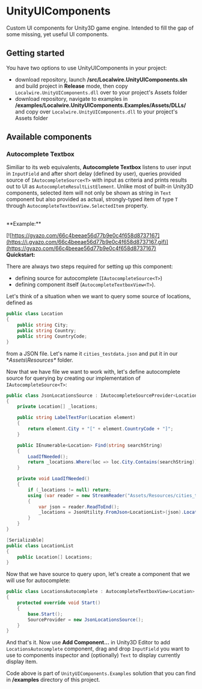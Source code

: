 # UnityUIComponents
Custom UI components for Unity3D game engine. Intended to fill the gap of some missing, yet useful UI components.

## Getting started

You have two options to use UnityUIComponents in your project:
* download repository, launch **/src/Localwire.UnityUIComponents.sln** and build project in **Release** mode, then copy `Localwire.UnityUIComponents.dll` over to your project's Assets folder
* download repository, navigate to examples in **/examples/Localwire.UnityUIComponents.Examples/Assets/DLLs/** and copy over `Localwire.UnityUIComponents.dll` to your project's Assets folder

## Available components

### Autocomplete Textbox


Similiar to its web equivalents, **Autocomplete Textbox** listens to user input in `InputField` and after short delay (defined by user), queries provided source of `IAutocompleteSource<T>` with input as criteria and prints results out to UI as `AutocompleteResultListElement`.
Unlike most of built-in Unity3D components, selected item will not only be shown as string in `Text` component but also provided as actual, strongly-typed item of type `T` through `AutocompleteTextboxView.SelectedItem` property.

<br/>
**Example:**

[![https://gyazo.com/66c4beeae56d77b9e0c4f658d8737167](https://i.gyazo.com/66c4beeae56d77b9e0c4f658d8737167.gif)](https://gyazo.com/66c4beeae56d77b9e0c4f658d8737167)<br/>
**Quickstart:**

There are always two steps required for setting up this component: 
* defining source for autocomplete (`IAutocompleteSource<T>`)
* defining component itself (`AutocompleteTextboxView<T>`).

Let's think of a situation when we want to query some source of locations, defined as
```cs
public class Location
{
    public string City;
    public string Country;
    public string CountryCode;
}
```

from a JSON file. Let's name it `cities_testdata.json` and put it in our **Assets\Resources\** folder.

Now that we have file we want to work with, let's define autocomplete source for querying by creating our implementation of `IAutocompleteSource<T>`:
```cs
public class JsonLocationsSource : IAutocompleteSourceProvider<Location>
{
    private Location[] _locations;

    public string LabelTextFor(Location element)
    {
        return element.City + "[" + element.CountryCode + "]";
    }

    public IEnumerable<Location> Find(string searchString)
    {
        LoadIfNeeded();
        return _locations.Where(loc => loc.City.Contains(searchString));
    }

    private void LoadIfNeeded()
    {
        if (_locations != null) return;
        using (var reader = new StreamReader("Assets/Resources/cities_testdata.json"))
        {
            var json = reader.ReadToEnd();
            _locations = JsonUtility.FromJson<LocationList>(json).Locations;
        }
    }
}

[Serializable]
public class LocationList
{
    public Location[] Locations;
}
```

Now that we have source to query upon, let's create a component that we will use for autocomplete:
```cs
public class LocationsAutocomplete : AutocompleteTextboxView<Location>
{
    protected override void Start()
    {
        base.Start();
        SourceProvider = new JsonLocationsSource();
    }
}
```

And that's it. Now use **Add Component...** in Unity3D Editor to add `LocationsAutocomplete` component, drag and drop `InputField` you want to use to components inspector and (optionally) `Text` to display currently display item.

Code above is part of `UnityUIComponents.Examples` solution that you can find in **/examples** directory of this project.
